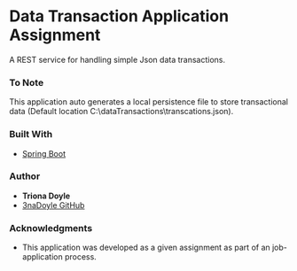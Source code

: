 # Data Transaction Application Assignment 

A REST service for handling simple Json data transactions.

### To Note

This application auto generates a local persistence file to store transactional data 
(Default location C:\dataTransactions\transcations.json).

### Built With

* [Spring Boot](https://spring.io/projects/spring-boot) 


### Author

* **Triona Doyle** 
* [3naDoyle GitHub](https://github.com/3naDoyle) 


### Acknowledgments

* This application was developed as a given assignment as part of an job-application process. 

